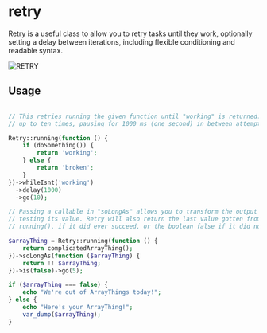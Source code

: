 # retry

Retry is a useful class to allow you to retry tasks until they work, optionally setting a delay between iterations, including flexible conditioning and readable syntax.

![RETRY](http://cdn.smosh.com/sites/default/files/bloguploads/cwolf-22.jpg)

## Usage

```php

// This retries running the given function until "working" is returned. It retries
// up to ten times, pausing for 1000 ms (one second) in between attempts.

Retry::running(function () {
    if (doSomething()) {
        return 'working';
    } else {
        return 'broken';
    }
})->whileIsnt('working')
  ->delay(1000)
  ->go(10);

// Passing a callable in "soLongAs" allows you to transform the output before
// testing its value. Retry will also return the last value gotten from
// running(), if it did ever succeed, or the boolean false if it did not.

$arrayThing = Retry::running(function () {
    return complicatedArrayThing();
})->soLongAs(function ($arrayThing) {
    return !! $arrayThing;
})->is(false)->go(5);

if ($arrayThing === false) {
    echo "We're out of ArrayThings today!";
} else {
    echo "Here's your ArrayThing!";
    var_dump($arrayThing);
}

```
